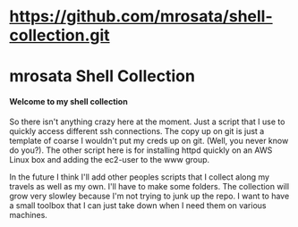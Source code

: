 # https://github.com/mrosata/shell-collection.git
# mrosata Shell Collection

#### Welcome to my shell collection
So there isn't anything crazy here at the moment. Just a script that I use to quickly access different ssh connections. The copy up on git is just a template of coarse I wouldn't put my creds up on git. (Well, you never know do you?). The other script here is for installing httpd quickly on an AWS Linux box and adding the ec2-user to the www group.

In the future I think I'll add other peoples scripts that I collect along my travels as well as my own. I'll have to make some folders. The collection will grow very slowley because I'm not trying to junk up the repo. I want to have a small toolbox that I can just take down when I need them on various machines.


